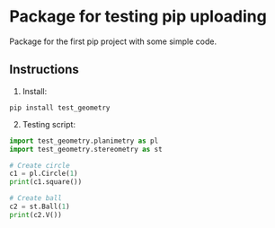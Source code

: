 # Package for testing pip uploading

Package for the first pip project with some simple code.

## Instructions

1. Install:

```
pip install test_geometry
```

2. Testing script:

```python
import test_geometry.planimetry as pl
import test_geometry.stereometry as st

# Create circle
c1 = pl.Circle(1)
print(c1.square())

# Create ball    
c2 = st.Ball(1)
print(c2.V())
```